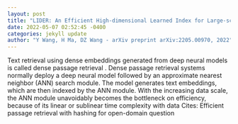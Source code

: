 ```yaml
--- 
layout: post 
title: "LIDER: An Efficient High-dimensional Learned Index for Large-scale Dense Passage Retrieval" 
date: 2022-05-07 02:52:45 -0400 
categories: jekyll update 
author: "Y Wang, H Ma, DZ Wang - arXiv preprint arXiv:2205.00970, 2022" 
--- 
```

Text retrieval using dense embeddings generated from deep neural models is called dense passage retrieval . Dense passage retrieval systems normally deploy a deep neural model followed by an approximate nearest neighbor (ANN) search module. The model generates text embeddings, which are then indexed by the ANN module. With the increasing data scale, the ANN module unavoidably becomes the bottleneck on efficiency, because of its linear or sublinear time complexity with data Cites: Efficient passage retrieval with hashing for open-domain question